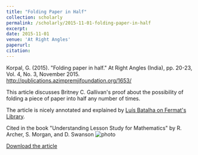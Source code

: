 ```yaml
---
title: "Folding Paper in Half"
collection: scholarly
permalink: /scholarly/2015-11-01-folding-paper-in-half
excerpt: 
date: 2015-11-01
venue: 'At Right Angles'
paperurl: 
citation: 
---
```

Korpal, G. (2015). "Folding paper in half." At Right Angles (India), pp. 20-23, Vol. 4, No. 3, November 2015. <a href="http://publications.azimpremjifoundation.org/1653/">http://publications.azimpremjifoundation.org/1653/</a>

This article discusses Britney C. Gallivan's proof about the possibility of folding a piece of paper into half any number of times. 

The article is nicely annotated and explained by [Luís Batalha on Fermat's Library](https://fermatslibrary.com/s/folding-paper-in-half).


Cited in the book "Understanding Lesson Study for Mathematics" by R. Archer, S. Morgan, and D. Swanson 
![photo](https://gkorpal.github.io/images/gk-2020.png)


[Download the article](https://gkorpal.github.io/files/folding_paper_in_half.pdf)
